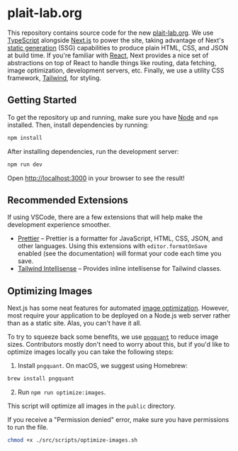 # plait-lab.org

This repository contains source code for the new [plait-lab.org](https://plait-lab.org/). We use [TypeScript](https://www.typescriptlang.org/) alongside [Next.js](https://nextjs.org/) to power the site, taking advantage of Next's [static generation](https://nextjs.org/docs/basic-features/pages#static-generation) (SSG) capabilities to produce plain HTML, CSS, and JSON at build time. If you're familiar with [React](https://beta.reactjs.org/), Next provides a nice set of abstractions on top of React to handle things like routing, data fetching, image optimization, development servers, etc. Finally, we use a utility CSS framework, [Tailwind](https://tailwindcss.com/), for styling.
## Getting Started

To get the repository up and running, make sure you have [Node](https://nodejs.org/en/) and `npm` installed. Then, install dependencies by running:

```sh
npm install
```

After installing dependencies, run the development server:

```sh
npm run dev
```

Open [http://localhost:3000](http://localhost:3000) in your browser to see the result!

## Recommended Extensions

If using VSCode, there are a few extensions that will help make the development experience smoother.

- [Prettier](https://marketplace.visualstudio.com/items?itemName=esbenp.prettier-vscode) – Prettier is a formatter for JavaScript, HTML, CSS, JSON, and other languages. Using this extensions with `editor.formatOnSave` enabled (see the documentation) will format your code each time you save.
- [Tailwind Intellisense](https://marketplace.visualstudio.com/items?itemName=bradlc.vscode-tailwindcss) – Provides inline intellisense for Tailwind classes.

## Optimizing Images

Next.js has some neat features for automated [image optimization](https://nextjs.org/docs/app/building-your-application/optimizing/images). However, most require your application to be deployed on a Node.js web server rather than as a static site. Alas, you can't have it all.

To try to squeeze back some benefits, we use [`pngquant`](https://pngquant.org/) to reduce image sizes. Contributors mostly don't need to worry about this, but if you'd like to optimize images locally you can take the following steps:

1. Install `pngquant`. On macOS, we suggest using Homebrew:

```sh
brew install pngquant
```

2. Run `npm run optimize:images`.

This script will optimize all images in the `public` directory.

If you receive a "Permission denied" error, make sure you have permissions to run the file.

```sh
chmod +x ./src/scripts/optimize-images.sh
```